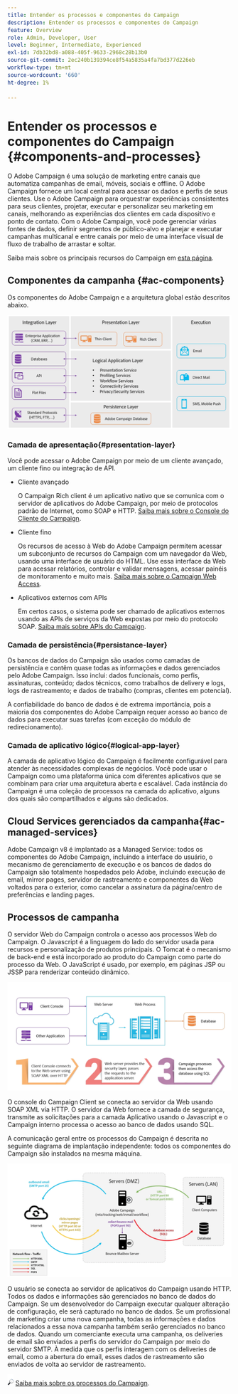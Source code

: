 ```yaml
---
title: Entender os processos e componentes do Campaign
description: Entender os processos e componentes do Campaign
feature: Overview
role: Admin, Developer, User
level: Beginner, Intermediate, Experienced
exl-id: 7db32bd8-a088-405f-9633-2968c28b13b0
source-git-commit: 2ec240b139394ce8f54a5835a4fa7bd377d226eb
workflow-type: tm+mt
source-wordcount: '660'
ht-degree: 1%

---
```


# Entender os processos e componentes do Campaign {#components-and-processes}

O Adobe Campaign é uma solução de marketing entre canais que automatiza campanhas de email, móveis, sociais e offline. O Adobe Campaign fornece um local central para acessar os dados e perfis de seus clientes. Use o Adobe Campaign para orquestrar experiências consistentes para seus clientes, projetar, executar e personalizar seu marketing em canais, melhorando as experiências dos clientes em cada dispositivo e ponto de contato. Com o Adobe Campaign, você pode gerenciar várias fontes de dados, definir segmentos de público-alvo e planejar e executar campanhas multicanal e entre canais por meio de uma interface visual de fluxo de trabalho de arrastar e soltar.

Saiba mais sobre os principais recursos do Campaign em [esta página](../start/get-started.md).

## Componentes da campanha {#ac-components}

Os componentes do Adobe Campaign e a arquitetura global estão descritos abaixo.

![](assets/ac-components.png)

### Camada de apresentação{#presentation-layer}

Você pode acessar o Adobe Campaign por meio de um cliente avançado, um cliente fino ou integração de API.

* Cliente avançado

   O Campaign Rich client é um aplicativo nativo que se comunica com o servidor de aplicativos do Adobe Campaign, por meio de protocolos padrão de Internet, como SOAP e HTTP. [Saiba mais sobre o Console do Cliente do Campaign](../start/connect.md).

* Cliente fino

   Os recursos de acesso à Web do Adobe Campaign permitem acessar um subconjunto de recursos do Campaign com um navegador da Web, usando uma interface de usuário do HTML. Use essa interface da Web para acessar relatórios, controlar e validar mensagens, acessar painéis de monitoramento e muito mais.  [Saiba mais sobre o Campaign Web Access](../start/connect.md).

* Aplicativos externos com APIs

   Em certos casos, o sistema pode ser chamado de aplicativos externos usando as APIs de serviços da Web expostas por meio do protocolo SOAP. [Saiba mais sobre APIs do Campaign](../dev/api.md).

### Camada de persistência{#persistance-layer}

Os bancos de dados do Campaign são usados como camadas de persistência e contêm quase todas as informações e dados gerenciados pelo Adobe Campaign. Isso inclui: dados funcionais, como perfis, assinaturas, conteúdo; dados técnicos, como trabalhos de delivery e logs, logs de rastreamento; e dados de trabalho (compras, clientes em potencial).

A confiabilidade do banco de dados é de extrema importância, pois a maioria dos componentes do Adobe Campaign requer acesso ao banco de dados para executar suas tarefas (com exceção do módulo de redirecionamento).

### Camada de aplicativo lógico{#logical-app-layer}

A camada de aplicativo lógico do Campaign é facilmente configurável para atender às necessidades complexas de negócios. Você pode usar o Campaign como uma plataforma única com diferentes aplicativos que se combinam para criar uma arquitetura aberta e escalável. Cada instância do Campaign é uma coleção de processos na camada do aplicativo, alguns dos quais são compartilhados e alguns são dedicados.

## Cloud Services gerenciados da campanha{#ac-managed-services}

Adobe Campaign v8 é implantado as a Managed Service: todos os componentes do Adobe Campaign, incluindo a interface do usuário, o mecanismo de gerenciamento de execução e os bancos de dados do Campaign são totalmente hospedados pelo Adobe, incluindo execução de email, mirror pages, servidor de rastreamento e componentes da Web voltados para o exterior, como cancelar a assinatura da página/centro de preferências e landing pages.

## Processos de campanha

O servidor Web do Campaign controla o acesso aos processos Web do Campaign. O Javascript é a linguagem do lado do servidor usada para recursos e personalização de produtos principais. O Tomcat é o mecanismo de back-end e está incorporado ao produto do Campaign como parte do processo da Web. O JavaScript é usado, por exemplo, em páginas JSP ou JSSP para renderizar conteúdo dinâmico.

![](assets/ac-processes.png)

O console do Campaign Client se conecta ao servidor da Web usando SOAP XML via HTTP. O servidor da Web fornece a camada de segurança, transmite as solicitações para a camada Aplicativo usando o Javascript e o Campaign interno processa o acesso ao banco de dados usando SQL.

A comunicação geral entre os processos do Campaign é descrita no seguinte diagrama de implantação independente: todos os componentes do Campaign são instalados na mesma máquina.

![](assets/ac-standalone.png)

O usuário se conecta ao servidor de aplicativos do Campaign usando HTTP. Todos os dados e informações são gerenciados no banco de dados do Campaign. Se um desenvolvedor do Campaign executar qualquer alteração de configuração, ele será capturado no banco de dados. Se um profissional de marketing criar uma nova campanha, todas as informações e dados relacionados a essa nova campanha também serão gerenciados no banco de dados. Quando um comerciante executa uma campanha, os deliveries de email são enviados a perfis do servidor do Campaign por meio do servidor SMTP. À medida que os perfis interagem com os deliveries de email, como a abertura do email, esses dados de rastreamento são enviados de volta ao servidor de rastreamento.

![](../assets/do-not-localize/glass.png) [Saiba mais sobre os processos do Campaign](../architecture/general-architecture.md#dev-env).
